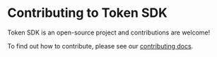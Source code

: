 # Contributing to Token SDK

Token SDK is an open-source project and contributions are welcome!

To find out how to contribute, please see our [contributing docs](https://docs.corda.net/head/contributing-index.html).
